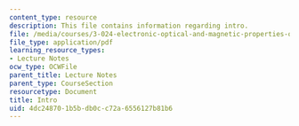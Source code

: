 ```yaml
---
content_type: resource
description: This file contains information regarding intro.
file: /media/courses/3-024-electronic-optical-and-magnetic-properties-of-materials-spring-2013/4dc248701b5bdb0cc72a6556127b81b6_MIT3_024S13_2012lec1Intro.pdf
file_type: application/pdf
learning_resource_types:
- Lecture Notes
ocw_type: OCWFile
parent_title: Lecture Notes
parent_type: CourseSection
resourcetype: Document
title: Intro
uid: 4dc24870-1b5b-db0c-c72a-6556127b81b6
---
```

